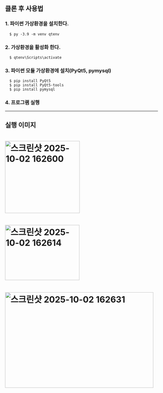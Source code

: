 클론 후 사용법
------

### 1. 파이썬 가상환경을 설치한다.
      $ py -3.9 -m venv qtenv  
### 2. 가상환경을 활성화 한다.
      $ qtenv\Scripts\activate
### 3. 파이썬 모듈 가상환경에 설치(PyQt5, pymysql)
      $ pip install PyQt5
      $ pip install PyQt5-tools
      $ pip install pymysql
### 4. 프로그램 실행


------
실행 이미지
------
<h1><img width="246" height="238" alt="스크린샷 2025-10-02 162600" src="https://github.com/user-attachments/assets/88089508-3bee-4202-b9c0-a6ca571e9327" /></h1>

<h1><img width="245" height="182" alt="스크린샷 2025-10-02 162614" src="https://github.com/user-attachments/assets/ccc8a3f9-d61b-4884-82c2-218e1bb74ce4" /></h1>

<h1><img width="489" height="315" alt="스크린샷 2025-10-02 162631" src="https://github.com/user-attachments/assets/ebbdcf25-ca16-44b7-80c9-5e9cb96bd404" /></h1>

